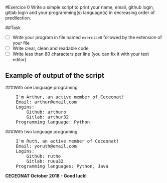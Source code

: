 #Exercice 0
Write a simple script to print your name, email, github login, gitlab login 
and your programming(s) language(s) in decreasing order of predilection.

##Task
- [ ] Write your program in file named `exercice0` followed by the extension 
of your file
- [ ] Write clear, clean and readable code
- [ ] Write less than 80 characters per line (you can fix it with your text 
editor)

## Example of output of the script
###With one language programing
<pre>
    I'm Arthur, an active member of Ceceonat!
    Email: arthur@email.com
    Logins: 
    	Github: arthuro
    	Gitlab: arthur32
	Programming language: Python
</pre>
###With two language programing
<pre>
    I'm Ruth, an active member of Ceceonat!
    Email: yoruth@email.com
    Logins: 
    	Github: rutho
    	Gitlab: ruuu32
	Programming languages: Python, Java
</pre>

**CECEONAT October 2018 - Good luck!**